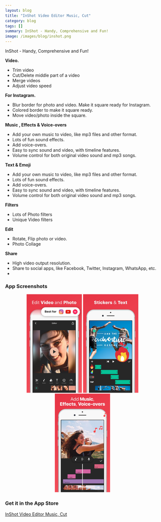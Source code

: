 ```yaml
---
layout: blog
title: "InShot Video Editor Music, Cut"
category: blog
tags: []
summary: InShot - Handy, Comprehensive and Fun!
image: /images/blog/inshot.png
---
```


InShot - Handy, Comprehensive and Fun!

**Video.** 
- Trim video
- Cut/Delete middle part of a video
- Merge videos
- Adjust video speed

**For Instagram.** 
- Blur border for photo and video. Make it square ready for Instagram.
- Colored border to make it square ready.
- Move video/photo inside the square.

**Music , Effects & Voice-overs** 
- Add your own music to video, like mp3 files and other format.
- Lots of fun sound effects.
- Add voice-overs.
- Easy to sync sound and video, with timeline features.
- Volume control for both original video sound and mp3 songs.

**Text & Emoji** 
- Add your own music to video, like mp3 files and other format.
- Lots of fun sound effects.
- Add voice-overs.
- Easy to sync sound and video, with timeline features.
- Volume control for both original video sound and mp3 songs.

**Filters**
- Lots of Photo filters
- Unique Video filters

**Edit**
- Rotate, Flip photo or video.
- Photo Collage

**Share**
- High video output resolution.
- Share to social apps, like Facebook, Twitter, Instagram, WhatsApp, etc.
- 
### App Screenshots

<div  align="center">    
<a><img src="/images/blog/inshot1.jpeg" width="180"  alt=""></a>
<img src="/images/blog/inshot2.jpeg" width="180"  alt="">
<img src="/images/blog/inshot3.jpeg" width="180"  alt="">
</div>

### Get it in the App Store 
[InShot Video Editor Music, Cut][1]

[1]:https://itunes.apple.com/US/app/id997362197?mt=8&at=1010lGvV&ct=IS_E6
